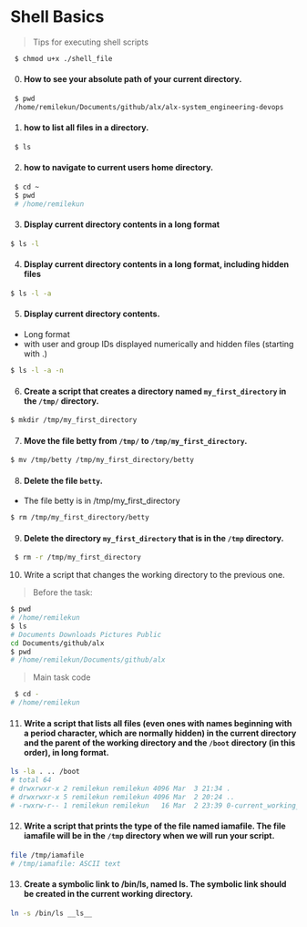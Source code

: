 # Shell Basics
> Tips for executing shell scripts
<!-- #### how to make a shell file executable. -->
```bash
 $ chmod u+x ./shell_file
```

0. #### How to see your absolute path of your current directory.
```bash
 $ pwd
 /home/remilekun/Documents/github/alx/alx-system_engineering-devops
```

1. #### how to list all files in a directory.
```bash
 $ ls
 ```

2. #### how to navigate to current users home directory.
```bash
 $ cd ~
 $ pwd
 # /home/remilekun
```

3. #### Display current directory contents in a long format
 ```bash
 $ ls -l
 ```

 4. #### Display current directory contents in a long format, including hidden files
```bash
$ ls -l -a
```

 5. #### Display current directory contents. 
 - Long format
 - with user and group IDs displayed numerically and hidden files (starting with .)
```bash
$ ls -l -a -n
```

6. #### Create a script that creates a directory named `my_first_directory` in the `/tmp/` directory.

```bash
$ mkdir /tmp/my_first_directory
```

7. #### Move the file betty from `/tmp/` to `/tmp/my_first_directory`.
```bash
$ mv /tmp/betty /tmp/my_first_directory/betty
```

8. #### Delete the file `betty`.
- The file betty is in /tmp/my_first_directory
```bash
$ rm /tmp/my_first_directory/betty
```

9. #### Delete the directory `my_first_directory` that is in the `/tmp` directory.
```bash
 $ rm -r /tmp/my_first_directory
```

10. Write a script that changes the working directory to the previous one.
> Before the task:
```bash
$ pwd
# /home/remilekun
$ ls
# Documents Downloads Pictures Public
cd Documents/github/alx
$ pwd
# /home/remilekun/Documents/github/alx
```
> Main task code
```bash
 $ cd -
# /home/remilekun
```

11. #### Write a script that lists all files (even ones with names beginning with a period character, which are normally hidden) in the current directory and the parent of the working directory and the `/boot` directory (in this order), in long format.
```bash
ls -la . .. /boot
# total 64
# drwxrwxr-x 2 remilekun remilekun 4096 Mar  3 21:34 .
# drwxrwxr-x 5 remilekun remilekun 4096 Mar  2 20:24 ..
# -rwxrw-r-- 1 remilekun remilekun   16 Mar  2 23:39 0-current_working_directory
```

12. #### Write a script that prints the type of the file named iamafile. The file iamafile will be in the `/tmp` directory when we will run your script.
```bash
file /tmp/iamafile
# /tmp/iamafile: ASCII text
```

13. #### Create a symbolic link to /bin/ls, named __ls__. The symbolic link should be created in the current working directory. 
```bash
ln -s /bin/ls __ls__
```
